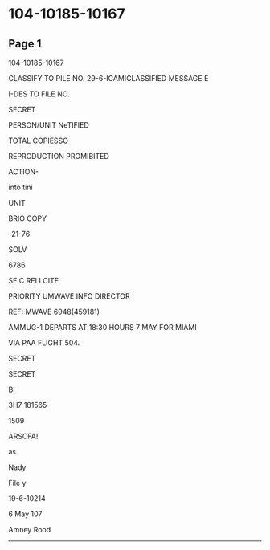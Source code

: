 # 104-10185-10167

## Page 1

104-10185-10167

CLASSIFY TO PILE NO. 29-6-ICAMICLASSIFIED MESSAGE E

I-DES TO FILE NO.

SECRET

PERSON/UNIT NeTIFIED

TOTAL COPIESSO

REPRODUCTION PROMIBITED

ACTION-

into tini

UNIT

BRIO COPY

-21-76

SOLV

6786

SE C RELI CITE

PRIORITY UMWAVE INFO DIRECTOR

REF: MWAVE 6948(459181)

AMMUG-1 DEPARTS AT 18:30 HOURS 7 MAY FOR MIAMI

VIA PAA FLIGHT 504.

SECRET

SECRET

BI

3H7 181565

1509

ARSOFA!

as

Nady

File y

19-6-10214

6 May 107

Amney Rood

---

